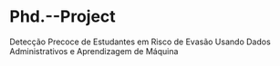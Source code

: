 # Phd.--Project
Detecção Precoce de Estudantes em Risco de Evasão Usando Dados Administrativos e Aprendizagem de Máquina
